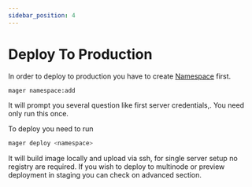 ```yaml
---
sidebar_position: 4
---
```


# Deploy To Production

In order to deploy to production you have to create [Namespace](http://test) first.

```sh
mager namespace:add
```

It will prompt you several question like first server credentials,. You need only run this once.

To deploy you need to run

```sh
mager deploy <namespace>
```

It will build image locally and upload via ssh, for single server setup no registry are required. If you wish to deploy to multinode or preview deployment in staging you can check on advanced section.
